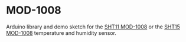 # MOD-1008

Arduino library and demo sketch for the <a href="http://www.embeddedadventures.com/humidity_sensor_module_mod-1008.html">SHT11 MOD-1008</a> or the <a href="http://www.embeddedadventures.com/sht15_humidity_sensor_module_mod-1008-15.html">SHT15 MOD-1008</a>  temperature and humidity sensor. 
